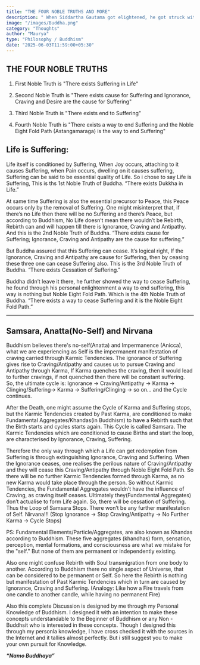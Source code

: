 ```yaml
---
title: "THE FOUR NOBLE TRUTHS AND MORE"
description: " When Siddartha Gautama got elightened, he got struck with Cosmic Knowledge. And to make it feasible to lay people, he simplified that knoeledge into many concepts."
image: "/images/Buddha.png"
category: "Thoughts"
author: "Maurya"
type: "Philosophy / Buddhism"
date: "2025-06-03T11:59:00+05:30"
---
```


## THE FOUR NOBLE TRUTHS

 1. First Noble Truth is "There exists Suffering in Life"

 2. Second Noble Truth is "There exists cause for Suffering and Ignorance, Craving and Desire are the cause for Suffering"

 3. Third Noble Truth is "There exists end to Suffering"

 4. Fourth Noble Truth is "There exists a way to end Suffering and the Noble Eight Fold Path (Astangamaraga) is the way to end Suffering"

## Life is Suffering: 
Life itself is conditioned by Suffering, When Joy occurs, attaching to it causes Suffering, when Pain occurs, dwelling on it causes suffering, Suffering can be said to be essential quality of Life. So i chose to say Life is Suffering, This is ths 1st Noble Truth of Buddha. “There exists Dukkha in Life.”

At same time Suffering is also the essential precursor to Peace, this Peace occurs only by the removal of Suffering. One might misinterpret that, if there’s no Life then there will be no Suffering and there’s Peace, but according to Buddhism, No Life doesn’t mean there wouldn’t be Rebirth, Rebirth can and will happen till there is Ignorance, Craving and Antipathy. And this is the 2nd Noble Truth of Buddha. “There exists cause for Suffering; Ignorance, Craving and Antipathy are the cause for suffering.”

But Buddha assured that this Suffering can cease. It’s logical right, If the Ignorance, Craving and Antipathy are cause for Suffering, then by ceasing these three one can cease Suffering also. This is the 3rd Noble Truth of Buddha. “There exists Cessation of Suffering.”

Buddha didn’t leave it there, he further showed the way to cease Suffering, he found through his personal enlightenment a way to end suffering, this way is nothing but Noble Eight Fold Path. Which is the 4th Noble Truth of Buddha. “There exists a way to cease Suffering and it is the Noble Eight Fold Path.”


*******

## Samsara, Anatta(No-Self) and Nirvana
Buddhism believes there's no-self(Anatta) and Impermanence (Anicca), what we are experiencing as Self is the impermanent manifestation of craving carried through Karmic Tendencies. The ignorance of Suffering gives rise to Craving/Antipathy and causes us to pursue Craving and Antipathy through Karma, If Karma quenches the craving, then it would lead to further cravings, if not quenched then there will be constant suffering.  So, the ultimate cycle is: Ignorance -> Craving/Antipathy -> Karma -> Clinging/Suffering-> Karma -> Suffering/Clinging -> so on… and the Cycle continues.

After the Death, one might assume the Cycle of Karma and Suffering stops, but the Karmic Tendencies created by Past Karma, are conditioned to make Fundamental Aggregates/Khandas(in Buddhism) to have a Rebirth such that the Birth starts and cycles starts again. This Cycle is called Samsara. The Karmic Tendencies which are conditioned to cause Births and start the loop, are characterised by Ignorance, Craving, Suffering.

Therefore the only way through which a Life can get redemption from Suffering is through extinguishing Ignorance, Craving and Suffering. When the Ignorance ceases, one realises the perilous nature of Craving/Antipathy and they will cease this Craving/Antipathy through Noble Eight Fold Path. So there will be no further Karmic Tendencies formed through Karma, as no new Karma would take place through the person. So without Karmic Tendencies, the Fundamental Aggregates wouldn’t have the influence of Craving, as craving itself ceases. Ultimately they(Fundamental Aggregates) don’t actualise to form Life again. So, there will be cessation of Suffering. Thus the Loop of Samsara Stops. There won’t be any further manifestation of Self. Nirvana!!! (Stop Ignorance -> Stop Craving/Antipathy -> No Further Karma -> Cycle Stops)

PS:
Fundamental Elements/Particle/Aggregates, are also known as Khandas according to Buddhism.  These five aggregates (khandhas) form, sensation, perception, mental formations, and consciousness are what we mistake for the "self." But none of them are permanent or independently existing.

Also one might confuse Rebirth with Soul transmigration from one body to another. According to Buddhism there no single aspect of Universe, that can be considered to be permanent or Self. So here the Rebirth is nothing but manifestation of Past Karmic Tendencies which in turn are caused by Ignorance, Craving and Suffering. (Analogy: Like how a Fire travels from one candle to another candle, while having no permanent Fire)

Also this complete Discussion is designed by me through my Personal Knowledge of Buddhism. I designed it with an intention to make these concepts understandable to the Beginner of Buddhism or any Non - Buddhsit who is interested in these concepts. Though I designed this through my personla knowledge, I have cross checked it with the sources in the Internet and it tallies almost perfectly. But i still suggest you to make your own pursuit for Knowledge. 

***“Namo Buddhaya”***